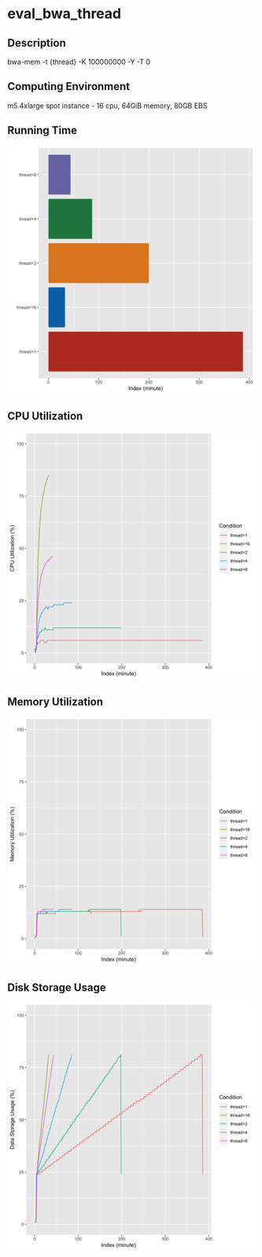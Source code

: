 # eval_bwa_thread

## Description
bwa-mem -t {thread} -K 100000000 -Y -T 0

## Computing Environment
m5.4xlarge spot instance - 16 cpu, 64GiB memory, 80GB EBS

## Running Time
![Running Time](output/running_time.png)

## CPU Utilization
![CPU Utilization](output/cpu_utilization.png)

## Memory Utilization
![Memory Utilization](output/memory_utilization.png)

## Disk Storage Usage
![Disk Storage Usage](output/disk_storage_usage.png)
